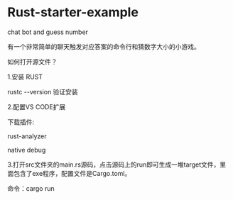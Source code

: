 # Rust-starter-example
chat bot and guess number

有一个非常简单的聊天触发对应答案的命令行和猜数字大小的小游戏。

如何打开源文件？

1.安装 RUST

rustc --version 验证安装

2.配置VS CODE扩展

下载插件:

rust-analyzer

native debug

3.打开src文件夹的main.rs源码，点击源码上的run即可生成一堆target文件，里面包含了exe程序，配置文件是Cargo.toml。

命令：cargo run





